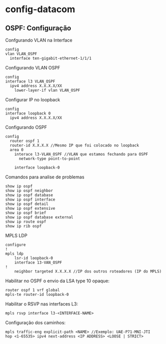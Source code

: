 # config-datacom
## OSPF: Configuração

Confgurando VLAN na Interface
```
config
vlan VLAN_OSPF
  interface ten-gigabit-ethernet-1/1/1

```


Configurando VLAN OSPF
```
config
interface l3 VLAN_OSPF
  ipv4 address X.X.X.X/XX
    lower-layer-if vlan VLAN_OSPF

```

Configurar IP no loopback 
```
config
interface loopback 0
  ipv4 address X.X.X.X/XX

```

Configurando OSPF
```
config
  router ospf 1
  router-id X.X.X.X //Mesmo IP que foi colocado no loopback
  area 0
    interace l3-VLAN_OSPF //VLAN que estamos fechando para OSPF
      network-type point-to-point

    interface loopback-0

```


Comandos para analise de problemas
```
show ip ospf
show ip ospf neighbor
show ip ospf database
show ip ospf interface
show ip ospf detail
show ip ospf extensive
show ip ospf brief
show ip ospf database external
show ip route ospf
show ip rib ospf

```

MPLS LDP
```
configure
!
mpls ldp
    lsr-id loopback-0
    interface 13-VAN_OSPF
!
    neighbor targeted X.X.X.X //IP dos outros roteadores (IP do MPLS)

```

Habilitar no OSPF o envio da LSA type 10 opaque:

```
router ospf 1 vrf global
mpls-te router-id loopback-0
```

Habilitar o RSVP nas interfaces L3:

```
mpls rsvp interface l3-<INTERFACE-NAME>
```

Configuração dos caminhos:

```
mpls traffic-eng explicit-path <NAME> //Exemplo: UAE-P71-MNI-JTI
hop <1-65535> ipv4 next-address <IP ADDRESS> <LOOSE | STRICT>
```

